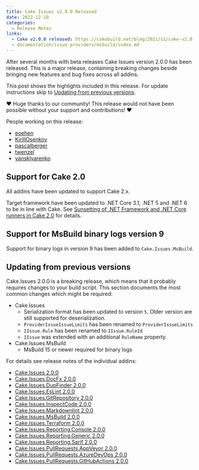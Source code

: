 ```yaml
---
title: Cake Issues v2.0.0 Released
date: 2022-12-10
categories:
  - Release Notes
links:
  - Cake v2.0.0 released: https://cakebuild.net/blog/2021/11/cake-v2.0.0-released
  - documentation/issue-providers/msbuild/index.md
---
```


After several months with beta releases Cake Issues version 2.0.0 has been released.
This is a major release, containing breaking changes beside bringing new features and bug fixes across all addins.

<!-- more -->

This post shows the highlights included in this release.
For update instructions skip to [Updating from previous versions](#updating-from-previous-versions).

❤ Huge thanks to our community! This release would not have been possible without your support and contributions! ❤

People working on this release:

* [eoehen](https://github.com/eoehen)
* [KirillOsenkov](https://github.com/KirillOsenkov)
* [pascalberger](https://github.com/pascalberger)
* [twenzel](https://github.com/twenzel)
* [yansklyarenko](https://github.com/yansklyarenko)

## Support for Cake 2.0

All addins have been updated to support Cake 2.x.

Target framework have been updated to .NET Core 3.1, .NET 5 and .NET 6 to be in line with Cake.
See [Sunsetting of .NET Framework and .NET Core runners in Cake 2.0] for details.

## Support for MsBuild binary logs version 9

Support for binary logs in version 9 has been added to `Cake.Issues.MsBuild`.

## Updating from previous versions

Cake.Issues 2.0.0 is a breaking release, which means that it probably requires changes to your build script.
This section documents the most common changes which might be required:

* Cake.Issues
  * Serialization format has been updated to version `5`.
    Older version are still supported for deserialization.
  * `ProviderIssueIssueLimits` has been renamed to `ProviderIssueLimits`
  * `IIssue.Rule` has been renamed to `IIssue.RuleId`
  * `IIssue` was extended with an additional `RuleName` property.
* Cake.Issues.MsBuild
  * MsBuild 15 or newer required for binary logs

For details see release notes of the individual addins:

* [Cake.Issues 2.0.0](https://github.com/cake-contrib/Cake.Issues/releases/tag/2.0.0)
* [Cake.Issues.DocFx 2.0.0](https://github.com/cake-contrib/Cake.Issues.DocFx/releases/tag/2.0.0)
* [Cake.Issues.DupFinder 2.0.0](https://github.com/cake-contrib/Cake.Issues.DupFinder/releases/tag/2.0.0)
* [Cake.Issues.EsLint 2.0.0](https://github.com/cake-contrib/Cake.Issues.EsLint/releases/tag/2.0.0)
* [Cake.Issues.GitRepository 2.0.0](https://github.com/cake-contrib/Cake.Issues.GitRepository/releases/tag/2.0.0)
* [Cake.Issues.InspectCode 2.0.0](https://github.com/cake-contrib/Cake.Issues.InspectCode/releases/tag/2.0.0)
* [Cake.Issues.Markdownlint 2.0.0](https://github.com/cake-contrib/Cake.Issues.Markdownlint/releases/tag/2.0.0)
* [Cake.Issues.MsBuild 2.0.0](https://github.com/cake-contrib/Cake.Issues.MsBuild/releases/tag/2.0.0)
* [Cake.Issues.Terraform 2.0.0](https://github.com/cake-contrib/Cake.Issues.Terraform/releases/tag/2.0.0)
* [Cake.Issues.Reporting.Console 2.0.0](https://github.com/cake-contrib/Cake.Issues.Reporting.Console/releases/tag/2.0.0)
* [Cake.Issues.Reporting.Generic 2.0.0](https://github.com/cake-contrib/Cake.Issues.Reporting.Generic/releases/tag/2.0.0)
* [Cake.Issues.Reporting.Sarif 2.0.0](https://github.com/cake-contrib/Cake.Issues.Reporting.Sarif/releases/tag/2.0.0)
* [Cake.Issues.PullRequests.AppVeyor 2.0.0](https://github.com/cake-contrib/Cake.Issues.PullRequests.AppVeyor/releases/tag/2.0.0)
* [Cake.Issues.PullRequests.AzureDevOps 2.0.0](https://github.com/cake-contrib/Cake.Issues.PullRequests.AzureDevOps/releases/tag/2.0.0)
* [Cake.Issues.PullRequests.GitHubActions 2.0.0](https://github.com/cake-contrib/Cake.Issues.PullRequests.GitHubActions/releases/tag/2.0.0)

[Sunsetting of .NET Framework and .NET Core runners in Cake 2.0]: https://cakebuild.net/blog/2021/10/sunsetting-runners
